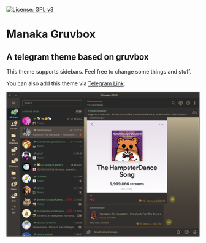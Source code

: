 [![License: GPL v3](https://img.shields.io/badge/License-GPLv3-blue.svg)](https://www.gnu.org/licenses/gpl-3.0)
# Manaka Gruvbox
## A telegram theme based on gruvbox
This theme supports sidebars. Feel free to change some things and stuff.

You can also add this theme via [Telegram Link](https://t.me/addtheme/manaka_gruvbox).

![screenshot](./Media/telegram.png)
